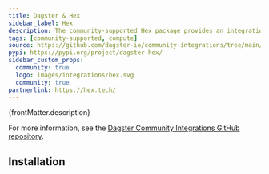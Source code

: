 ```yaml
---
title: Dagster & Hex
sidebar_label: Hex
description: The community-supported Hex package provides an integration with Hex.
tags: [community-supported, compute]
source: https://github.com/dagster-io/community-integrations/tree/main/libraries/dagster-hex
pypi: https://pypi.org/project/dagster-hex/
sidebar_custom_props:
  community: true
  logo: images/integrations/hex.svg
  community: true
partnerlink: https://hex.tech/
---
```


<p>{frontMatter.description}</p>

For more information, see the [Dagster Community Integrations GitHub repository](https://github.com/dagster-io/community-integrations/tree/main/libraries/dagster-hex).

## Installation

<PackageInstallInstructions packageName="dagster-hex" />

